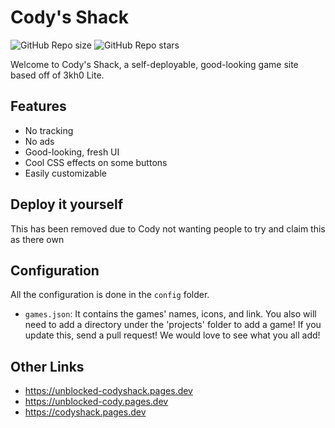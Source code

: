 # Cody's Shack

![GitHub Repo size](https://img.shields.io/github/repo-size/theinfamouscoder5/codys-shack-games?style=flat&label=Repo%20size)
![GitHub Repo stars](https://img.shields.io/github/stars/theinfamouscoder5/codys-shack-games?style=flat&label=Repo%20stars&color=yellow&link=https%3A%2F%2Fgithub.com%2F3kh0%2F3kh0-lite%2Fstargazers)

Welcome to Cody's Shack, a self-deployable, good-looking game site based off of 3kh0 Lite.

## Features
- No tracking
- No ads
- Good-looking, fresh UI
- Cool CSS effects on some buttons
- Easily customizable

## Deploy it yourself

This has been removed due to Cody not wanting people to try and claim this as there own
## Configuration

All the configuration is done in the `config` folder.
- `games.json`: It contains the games' names, icons, and link.
You also will need to add a directory under the 'projects' folder to add a game!
If you update this, send a pull request! We would love to see what you all add!
## Other Links
- https://unblocked-codyshack.pages.dev
- https://unblocked-cody.pages.dev
- https://codyshack.pages.dev

